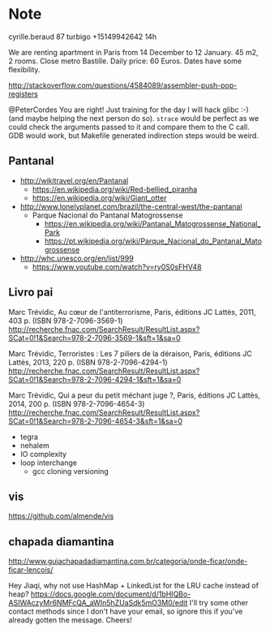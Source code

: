 # Note

cyrille.beraud 87 turbigo +15149942642 14h

We are renting apartment in Paris from 14 December to 12 January. 45 m2, 2 rooms. Close metro Bastille. Daily price: 60 Euros. Dates have some flexibility.

http://stackoverflow.com/questions/4584089/assembler-push-pop-registers

@PeterCordes You are right! Just training for the day I will hack glibc :-)  (and maybe helping the next person do so). `strace` would be perfect as we could check the arguments passed to it and compare them to the C call. GDB would work, but Makefile generated indirection steps would be weird.

## Pantanal

- http://wikitravel.org/en/Pantanal
    - https://en.wikipedia.org/wiki/Red-bellied_piranha
    - https://en.wikipedia.org/wiki/Giant_otter
-   http://www.lonelyplanet.com/brazil/the-central-west/the-pantanal
    -   Parque Nacional do Pantanal Matogrossense
        - https://en.wikipedia.org/wiki/Pantanal_Matogrossense_National_Park
        - https://pt.wikipedia.org/wiki/Parque_Nacional_do_Pantanal_Matogrossense
-   http://whc.unesco.org/en/list/999
    - https://www.youtube.com/watch?v=ry0S0sFHV48

## Livro pai

Marc Trévidic, Au cœur de l'antiterrorisme, Paris, éditions JC Lattès, 2011, 403 p. (ISBN 978-2-7096-3569-1)
http://recherche.fnac.com/SearchResult/ResultList.aspx?SCat=0!1&Search=978-2-7096-3569-1&sft=1&sa=0

Marc Trévidic, Terroristes : Les 7 piliers de la déraison, Paris, éditions JC Lattès, 2013, 220 p. (ISBN 978-2-7096-4294-1)
http://recherche.fnac.com/SearchResult/ResultList.aspx?SCat=0!1&Search=978-2-7096-4294-1&sft=1&sa=0

Marc Trévidic, Qui a peur du petit méchant juge ?, Paris, éditions JC Lattès, 2014, 200 p. (ISBN 978-2-7096-4654-3)
http://recherche.fnac.com/SearchResult/ResultList.aspx?SCat=0!1&Search=978-2-7096-4654-3&sft=1&sa=0

- tegra
- nehalem
- IO complexity
- loop interchange
    - gcc cloning versioning

## vis

https://github.com/almende/vis

## chapada diamantina

http://www.guiachapadadiamantina.com.br/categoria/onde-ficar/onde-ficar-lencois/



Hey Jiaqi, why not use HashMap + LinkedList for the LRU cache instead of heap? https://docs.google.com/document/d/1bHIQBo-ASIWAczyMr6NMFcQA_aWIn5hZUaSdk5mO3M0/edit I'll try some other contact methods since I don't have your email, so ignore this if you've already gotten the message. Cheers!
